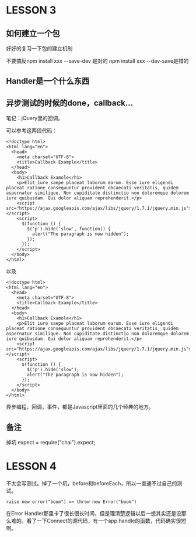 # LESSON 3

## 如何建立一个包

好好的复习一下包的建立机制

不要搞反npm install xxx --save-dev 是对的 npm install xxx --dev-save是错的

## Handler是一个什么东西

## 异步测试的时候的done，callback...

笔记：jQuery里的回调。

可以参考这两段代码：

    <!doctype html>
    <html lang="en">
      <head>
        <meta charset="UTF-8">
        <title>Callback Example</title>
      </head>
      <body>
        <h1>Callback Examole</h1>
        <p>Elit iure saepe placeat laborum earum. Esse iure eligendi placeat ratione consequuntur provident obcaecati veritatis, quidem aspernatur similique. Non cupiditate distinctio non doloremque dolorem iure quibusdam. Qui dolor aliquam reprehenderit.</p>
        <script src="https://ajax.googleapis.com/ajax/libs/jquery/1.7.1/jquery.min.js"></script>
        <script>
          $(function () {
            $('p').hide('slow', function() {
              alert("The paragraph is now hidden");
            });
          });
        </script>
      </body>
    </html>

以及

    <!doctype html>
    <html lang="en">
      <head>
        <meta charset="UTF-8">
        <title>Callback Example</title>
      </head>
      <body>
        <h1>Callback Examole</h1>
        <p>Elit iure saepe placeat laborum earum. Esse iure eligendi placeat ratione consequuntur provident obcaecati veritatis, quidem aspernatur similique. Non cupiditate distinctio non doloremque dolorem iure quibusdam. Qui dolor aliquam reprehenderit.</p>
        <script src="https://ajax.googleapis.com/ajax/libs/jquery/1.7.1/jquery.min.js"></script>
        <script>
          $(function () {
            $('p').hide('slow');
            alert("The paragraph is now hidden");
          });
        </script>
      </body>
    </html>

异步编程，回调，事件，都是Javascript里面的几个经典的地方。

## 备注

掉坑 expect = require("chai").expect;

# LESSON 4

不太会写测试。掉了一个坑，before和beforeEach，所以一直通不过自己的测试。

    raise new error("boom") => throw new Error("boom")

在Error Handler那里卡了很长很长时间，但是理清楚逻辑以后一想其实还是没那么难的。看了一下Connect的源代码，有一个app.handle的函数，代码确实很短啊。
